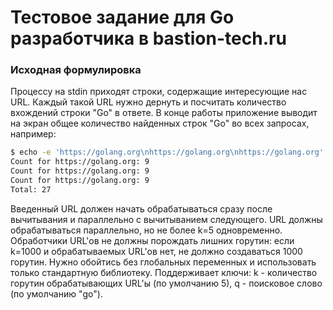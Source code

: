 # Тестовое задание для Go разработчика в bastion-tech.ru
### Исходная формулировка
Процессу на stdin приходят строки, содержащие интересующие нас URL.
Каждый такой URL нужно дернуть и посчитать количество вхождений строки "Go" в ответе.
В конце работы приложение выводит на экран общее количество найденных строк "Go" во всех запросах, например:
```bash
$ echo -e 'https://golang.org\nhttps://golang.org\nhttps://golang.org' | go run counter.go;
Count for https://golang.org: 9
Count for https://golang.org: 9
Count for https://golang.org: 9
Total: 27
```
Введенный URL должен начать обрабатываться сразу после вычитывания и параллельно с вычитыванием следующего. <!-- + -->
URL должны обрабатываться параллельно, но не более k=5 одновременно.
Обработчики URL'ов не должны порождать лишних горутин:
если k=1000 и обрабатываемых URL'ов нет, не должно создаваться 1000 горутин.
Нужно обойтись без глобальных переменных и использовать только стандартную библиотеку.
Поддерживает ключи: k - количество горутин обрабатывающих URL'ы (по умолчанию 5), q - поисковое слово (по умолчанию "go").
